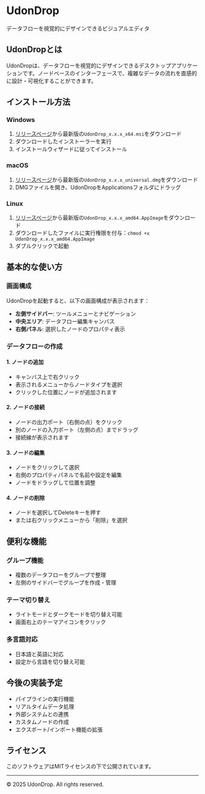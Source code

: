 # UdonDrop

データフローを視覚的にデザインできるビジュアルエディタ

## UdonDropとは

UdonDropは、データフローを視覚的にデザインできるデスクトップアプリケーションです。ノードベースのインターフェースで、複雑なデータの流れを直感的に設計・可視化することができます。

## インストール方法

### Windows
1. [リリースページ](https://github.com/yourusername/udon-drop/releases)から最新版の`UdonDrop_x.x.x_x64.msi`をダウンロード
2. ダウンロードしたインストーラーを実行
3. インストールウィザードに従ってインストール

### macOS
1. [リリースページ](https://github.com/yourusername/udon-drop/releases)から最新版の`UdonDrop_x.x.x_universal.dmg`をダウンロード
2. DMGファイルを開き、UdonDropをApplicationsフォルダにドラッグ

### Linux
1. [リリースページ](https://github.com/yourusername/udon-drop/releases)から最新版の`UdonDrop_x.x.x_amd64.AppImage`をダウンロード
2. ダウンロードしたファイルに実行権限を付与：`chmod +x UdonDrop_x.x.x_amd64.AppImage`
3. ダブルクリックで起動

## 基本的な使い方

### 画面構成

UdonDropを起動すると、以下の画面構成が表示されます：

- **左側サイドバー**: ツールメニューとナビゲーション
- **中央エリア**: データフロー編集キャンバス
- **右側パネル**: 選択したノードのプロパティ表示

### データフローの作成

#### 1. ノードの追加
- キャンバス上で右クリック
- 表示されるメニューからノードタイプを選択
- クリックした位置にノードが追加されます

#### 2. ノードの接続
- ノードの出力ポート（右側の点）をクリック
- 別のノードの入力ポート（左側の点）までドラッグ
- 接続線が表示されます

#### 3. ノードの編集
- ノードをクリックして選択
- 右側のプロパティパネルで名前や設定を編集
- ノードをドラッグして位置を調整

#### 4. ノードの削除
- ノードを選択してDeleteキーを押す
- または右クリックメニューから「削除」を選択

## 便利な機能

### グループ機能
- 複数のデータフローをグループで整理
- 左側のサイドバーでグループを作成・管理

### テーマ切り替え
- ライトモードとダークモードを切り替え可能
- 画面右上のテーマアイコンをクリック

### 多言語対応
- 日本語と英語に対応
- 設定から言語を切り替え可能

## 今後の実装予定

- パイプラインの実行機能
- リアルタイムデータ処理
- 外部システムとの連携
- カスタムノードの作成
- エクスポート/インポート機能の拡張

## ライセンス

このソフトウェアはMITライセンスの下で公開されています。

---

© 2025 UdonDrop. All rights reserved.